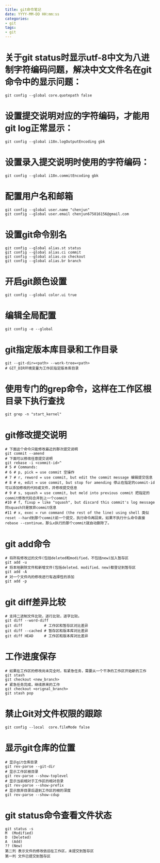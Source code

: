 ```yaml
---
title: git命令笔记
date: YYYY-MM-DD HH:mm:ss
categories: 
- git
tags:
- git
---
```

# 关于git status时显示utf-8中文为八进制字符编码问题，解决中文文件名在git命令中的显示问题：

```
git config --global core.quotepath false
```

# 设置提交说明对应的字符编码，才能用git log正常显示：

```
git config --global i18n.logOutputEncoding gbk
```

# 设置录入提交说明时使用的字符编码：

```
git config --global i18n.commitEncoding gbk
```

# 配置用户名和邮箱

```
git config --global user.name "chenjun"
git config --global user.email chenjun675816156@gmail.com
```

# 设置git命令别名

```
git config --global alias.st status
git config --global alias.ci commit
git config --global alias.co checkout
git config --global alias.br branch
```

# 开启git颜色设置

```
git config --global color.ui true
```

# 编辑全局配置

```
git config -e --global
```

# git指定版本库目录和工作目录

```
git --git-dir=<path> --work-tree=<path>
# GIT_DIR环境变量为工作区指定版本库目录
```

# 使用专门的grep命令，这样在工作区根目录下执行查找

```
git grep -n "start_kernel"
```

# git修改提交说明

```
# 下面这个命令只能修改最近的那次提交说明
git commit --amend
# 下面可以修改任意提交说明
git rebase -i <commit-id>^
# 5 # Commands:
# 6 # p, pick = use commit 空操作
# 7 # r, reword = use commit, but edit the commit message 编辑提交信息
# 8 # e, edit = use commit, but stop for amending 停止在指定的commit-id可以添加修改的代码或文件，并修改提交信息
# 9 # s, squash = use commit, but meld into previous commit 把指定的commit修改代码合并到上一个commit
#10 # f, fixup = like "squash", but discard this commit's log message 同squash只是放弃commit信息
#11 # x, exec = run command (the rest of the line) using shell 类似reset --hard到那个commit前一个提交，执行命令再回来，如果不执行什么命令直接rebase --continue，那么x执行的那个commit就自动删除了。
```

# git add命令

```
# 将所有修改过的文件(包括deleted和modified，不包括new)加入暂存区
git add -u
# 将本地删除文件和新增文件(包括deleted、modified、new)都登记到暂存区
git add -A
# 对一个文件内的修改进行有选择性的添加
git add -p
```

# git diff差异比较

```
# 支持二进制文件比较，逐行比较，逐字比较。
git diff --word-diff
git diff          # 工作区和暂存区对比差异
git diff --cached # 暂存区和版本库对比差异
git diff HEAD     # 工作区和版本库对比差异
```

# 工作进度保存

```
# 如果在工作区的修改尚未完全时，有紧急任务，需要从一个干净的工作区开始新的工作
git stash
git checkout <new_branch>
# 紧急任务完成，继续原来的工作
git checkout <orignal_branch>
git stash pop
```

# 禁止Git对文件权限的跟踪

```
git config --local  core.fileMode false
```

# 显示git仓库的位置

```
# 显示git仓库目录
git rev-parse --git-dir
# 显示工作区根目录
git rev-parse --show-toplevel
# 显示当前相对于工作区的相对目录
git rev-parse --show-prefix
# 显示放弃目录后退到工作区的根的深度
git rev-parse --show-cdup
```

# git status命令查看文件状态

```
git status -s
M  (Modified)
D  (Deleted)
A  (Add)
?? (New)
第二列 表示文件的修改依旧在工作区，未提交到暂存区
第一列 文件已提交到暂存区
```